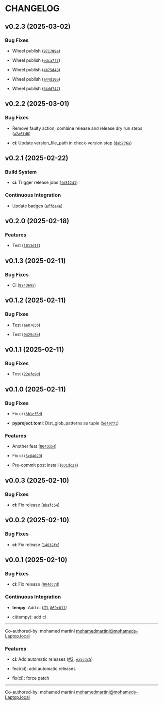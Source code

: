 # CHANGELOG


## v0.2.3 (2025-03-02)

### Bug Fixes

- Wheel publish
  ([`971789e`](https://github.com/MhdMartini/cicd-tempy/commit/971789e8350ad2bf2491e489041e128e0e3bce7b))

- Wheel publish
  ([`edca7f7`](https://github.com/MhdMartini/cicd-tempy/commit/edca7f7c446bf1659151175ced4345a5b95cd22f))

- Wheel publish
  ([`4b75d48`](https://github.com/MhdMartini/cicd-tempy/commit/4b75d486b68d798526ca93b1e8409fbac7cf23dc))

- Wheel publish
  ([`a44d106`](https://github.com/MhdMartini/cicd-tempy/commit/a44d106f78b7d991fe9876db72a2ae2fc9b26b8a))

- Wheel publish
  ([`64dd747`](https://github.com/MhdMartini/cicd-tempy/commit/64dd74775335e421d5eb93a1ecb919dbc60c60b7))


## v0.2.2 (2025-03-01)

### Bug Fixes

- Remove faulty action; combine release and release dry run steps
  ([`a2a6fd6`](https://github.com/MhdMartini/cicd-tempy/commit/a2a6fd69a361904380ba627e1c6b1e9724c29dbc))

- **ci**: Update version_file_path in check-version step
  ([`dab776a`](https://github.com/MhdMartini/cicd-tempy/commit/dab776a139ba28ff907447da0dd2b968aba0202e))


## v0.2.1 (2025-02-22)

### Build System

- **ci**: Trigger release jobs
  ([`fd51241`](https://github.com/MhdMartini/cicd-tempy/commit/fd512415c7a8324681590bf5dd0c05a0f2771434))

### Continuous Integration

- Update badges
  ([`effda4e`](https://github.com/MhdMartini/cicd-tempy/commit/effda4e69afb1ed27cb887b01900cc1a539a49fa))


## v0.2.0 (2025-02-18)

### Features

- Test
  ([`1013d1f`](https://github.com/MhdMartini/cicd-tempy/commit/1013d1f6d91bf99e348ebda4ca6dee39261c3efb))


## v0.1.3 (2025-02-11)

### Bug Fixes

- Ci
  ([`8243695`](https://github.com/MhdMartini/cicd-tempy/commit/8243695d833f8d2826632fd74d6d339053f54839))


## v0.1.2 (2025-02-11)

### Bug Fixes

- Test
  ([`ae0703b`](https://github.com/MhdMartini/cicd-tempy/commit/ae0703b4ed8d221a544565bc68d9985083472d22))

- Test
  ([`9429c8e`](https://github.com/MhdMartini/cicd-tempy/commit/9429c8eb30ef2f1eb254a07372ec8ee46bdf4365))


## v0.1.1 (2025-02-11)

### Bug Fixes

- Test
  ([`22efe9d`](https://github.com/MhdMartini/cicd-tempy/commit/22efe9da2c299d0a4cd6dd516fa1f3b1808454e2))


## v0.1.0 (2025-02-11)

### Bug Fixes

- Fix ci
  ([`6b1cf5d`](https://github.com/MhdMartini/cicd-tempy/commit/6b1cf5d4338d7d25a7611103428aa637d23acf4e))

- **pyproject.toml**: Dist_glob_patterns as tuple
  ([`5d49771`](https://github.com/MhdMartini/cicd-tempy/commit/5d4977165e8e6317fd7ee0f698855d0b3dcf127a))

### Features

- Another feat
  ([`804dd54`](https://github.com/MhdMartini/cicd-tempy/commit/804dd54d9a3f27ae36749a6ff9f0b610b916d80c))

- Fix ci
  ([`5c84020`](https://github.com/MhdMartini/cicd-tempy/commit/5c84020f6398fff0eaa29f350af48a546c94f519))

- Pre-commit post install
  ([`031dc2a`](https://github.com/MhdMartini/cicd-tempy/commit/031dc2a2a0debf54de0bc9dada5df6da2d63e991))


## v0.0.3 (2025-02-10)

### Bug Fixes

- **ci**: Fix release
  ([`8bafc54`](https://github.com/MhdMartini/cicd-tempy/commit/8bafc54de4f16888bbdb024f5cc385e1a44c59e0))


## v0.0.2 (2025-02-10)

### Bug Fixes

- **ci**: Fix release
  ([`14032fc`](https://github.com/MhdMartini/cicd-tempy/commit/14032fcadbddb3819e08e352a6e1c4b31de6b41c))


## v0.0.1 (2025-02-10)

### Bug Fixes

- **ci**: Fix release
  ([`904dc7d`](https://github.com/MhdMartini/cicd-tempy/commit/904dc7d56022f0814c272ead74242e3f8e211bca))

### Continuous Integration

- **tempy**: Add ci ([#1](https://github.com/MhdMartini/cicd-tempy/pull/1),
  [`869c811`](https://github.com/MhdMartini/cicd-tempy/commit/869c81186fbd665655d919c736357140eedd38c9))

* ci(tempy): add ci

---------

Co-authored-by: mohamed martini <mohamedmartini@mohameds-Laptop.local>

### Features

- **ci**: Add automatic releases ([#2](https://github.com/MhdMartini/cicd-tempy/pull/2),
  [`ea5cdc5`](https://github.com/MhdMartini/cicd-tempy/commit/ea5cdc579d1e27e1915dccc770ad9c55fc715e08))

* feat(ci): add automatic releases

* fix(ci): force patch

---------

Co-authored-by: mohamed martini <mohamedmartini@mohameds-Laptop.local>
